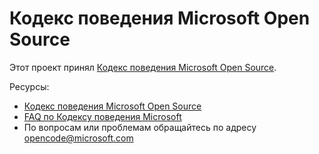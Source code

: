# Кодекс поведения Microsoft Open Source

Этот проект принял [Кодекс поведения Microsoft Open Source](https://opensource.microsoft.com/codeofconduct/).

Ресурсы:

*   [Кодекс поведения Microsoft Open Source](https://opensource.microsoft.com/codeofconduct/)
*   [FAQ по Кодексу поведения Microsoft](https://opensource.microsoft.com/codeofconduct/faq/)
*   По вопросам или проблемам обращайтесь по адресу [opencode@microsoft.com](mailto:opencode@microsoft.com)